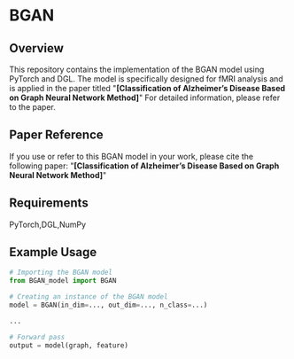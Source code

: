 # BGAN


## Overview
This repository contains the implementation of the BGAN model using PyTorch and DGL. The model is specifically designed for fMRI analysis and is applied in the paper titled "**[Classification of Alzheimer’s Disease Based on Graph Neural Network Method]**" For detailed information, please refer to the paper.

## Paper Reference
If you use or refer to this BGAN model in your work, please cite the following paper:
"**[Classification of Alzheimer’s Disease Based on Graph Neural Network Method]**"

## Requirements
PyTorch,DGL,NumPy

## Example Usage
```python
# Importing the BGAN model
from BGAN_model import BGAN

# Creating an instance of the BGAN model
model = BGAN(in_dim=..., out_dim=..., n_class=...)

...

# Forward pass
output = model(graph, feature)
